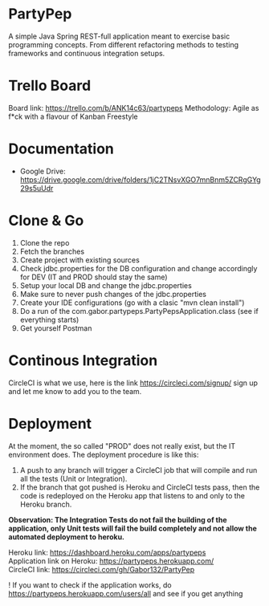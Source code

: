# PartyPep

A simple Java Spring REST-full application meant to exercise basic programming concepts. From different refactoring methods to testing
frameworks and continuous integration setups.

# Trello Board
Board link: https://trello.com/b/ANK14c63/partypeps
Methodology: Agile as f*ck with a flavour of Kanban Freestyle

# Documentation
 - Google Drive: https://drive.google.com/drive/folders/1jC2TNsvXGO7mnBnm5ZCRgGYg29s5uUdr

# Clone & Go

1. Clone the repo
2. Fetch the branches
3. Create project with existing sources
4. Check jdbc.properties for the DB configuration and change accordingly for DEV (IT and PROD should stay the same)
5. Setup your local DB and change the jdbc.properties
6. Make sure to never push changes of the jdbc.properties
7. Create your IDE configurations (go with a clasic "mvn clean install")
8. Do a run of the com.gabor.partypeps.PartyPepsApplication.class (see if everything starts)
9. Get yourself Postman

# Continous Integration
CircleCI is what we use, here is the link https://circleci.com/signup/ sign up and let me know to add you to the team.

# Deployment
At the moment, the so called "PROD" does not really exist, but the IT environment does.
The deployment procedure is like this:
1. A push to any branch will trigger a CircleCI job that will compile and run all the tests (Unit or Integration).
2. If the branch that got pushed is Heroku and CircleCI tests pass, then the code is redeployed on the Heroku app that listens to and only to the Heroku branch.

  <b>Observation: The Integration Tests do not fail the building of the application, only Unit tests will fail the build completely and not allow the automated deployment to heroku.</b>

Heroku link: https://dashboard.heroku.com/apps/partypeps </br>
Application link on Heroku: https://partypeps.herokuapp.com/ </br>
CircleCI link: https://circleci.com/gh/Gabor132/PartyPep </br>

! If you want to check if the application works, do https://partypeps.herokuapp.com/users/all and see if you get anything
